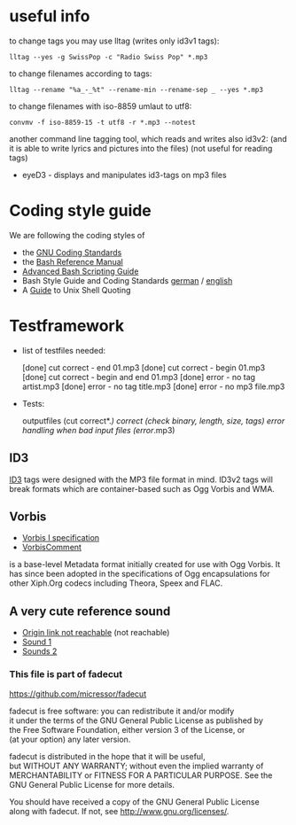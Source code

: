 # useful info

to change tags you may use lltag (writes only id3v1 tags):

	lltag --yes -g SwissPop -c "Radio Swiss Pop" *.mp3

to change filenames according to tags:

	lltag --rename "%a_-_%t" --rename-min --rename-sep _ --yes *.mp3

to change filenames with iso-8859 umlaut to utf8:

	convmv -f iso-8859-15 -t utf8 -r *.mp3 --notest

another command line tagging tool, which reads and writes also id3v2:
(and it is able to write lyrics and pictures into the files)
(not useful for reading tags)

* eyeD3 - displays and manipulates id3-tags on mp3 files

# Coding style guide

We are following the coding styles of

* the [GNU Coding Standards](http://www.gnu.org/prep/standards/html_node/index.html)
* the [Bash Reference Manual](http://www.gnu.org/software/bash/manual/bashref.html)
* [Advanced Bash Scripting Guide](http://tldp.org/LDP/abs/html/index.html)
* Bash Style Guide and Coding Standards [german](http://www3.fh-swf.de/fbin/mehner/download/StyleGuideShell.pdf) / [english](http://lug.fh-swf.de/vim/vim-bash/StyleGuideShell.en.pdf)
* A [Guide](http://www.mpi-inf.mpg.de/~uwe/lehre/unixffb/quoting-guide.html) to Unix Shell Quoting

# Testframework

* list of testfiles needed:

	[done] cut correct - end 01.mp3
	[done] cut correct - begin 01.mp3
	[done] cut correct - begin and end 01.mp3
	[done] error - no tag artist.mp3
	[done] error - no tag title.mp3
	[done] error - no mp3 file.mp3

* Tests:

	outputfiles (cut correct*.*) correct (check binary, length, size, tags)
	error handling when bad input files (error*.mp3) 

## ID3

[ID3](http://www.id3.org/Introduction) tags were designed with the MP3 file format in mind. ID3v2 tags will break formats which are container-based such as Ogg Vorbis and WMA.

## Vorbis

* [Vorbis I specification](http://www.xiph.org/vorbis/doc/Vorbis_I_spec.html#x1-810005)
* [VorbisComment](http://wiki.xiph.org/VorbisComment)

is a base-level Metadata format initially created for use with Ogg Vorbis. 
It has since been adopted in the specifications of Ogg encapsulations for 
other Xiph.Org codecs including Theora, Speex and FLAC. 

## A very cute reference sound

* [Origin link not reachable](http://www.xiph.org/vorbis/listen.html) (not reachable)
* [Sound 1](http://replay.waybackmachine.org/20090628120921/http://www.xiph.org/vorbis/listen.html)
* [Sounds 2](http://replay.waybackmachine.org/20081004221732/http://www.xiph.org/vorbis/listen/41_30secOgg-b64M.wav)

### This file is part of fadecut 
https://github.com/micressor/fadecut                                            
                                                                                
fadecut is free software: you can redistribute it and/or modify                 
it under the terms of the GNU General Public License as published by            
the Free Software Foundation, either version 3 of the License, or               
(at your option) any later version.                                             
                                                                                
fadecut is distributed in the hope that it will be useful,                      
but WITHOUT ANY WARRANTY; without even the implied warranty of                  
MERCHANTABILITY or FITNESS FOR A PARTICULAR PURPOSE.  See the                   
GNU General Public License for more details.                                    
                                                                                
You should have received a copy of the GNU General Public License               
along with fadecut.  If not, see <http://www.gnu.org/licenses/>.
